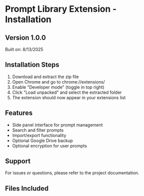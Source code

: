 # Prompt Library Extension - Installation

## Version 1.0.0
Built on: 8/13/2025

## Installation Steps

1. Download and extract the zip file
2. Open Chrome and go to chrome://extensions/
3. Enable "Developer mode" (toggle in top right)
4. Click "Load unpacked" and select the extracted folder
5. The extension should now appear in your extensions list

## Features
- Side panel interface for prompt management
- Search and filter prompts
- Import/export functionality
- Optional Google Drive backup
- Optional encryption for user prompts

## Support
For issues or questions, please refer to the project documentation.

## Files Included

